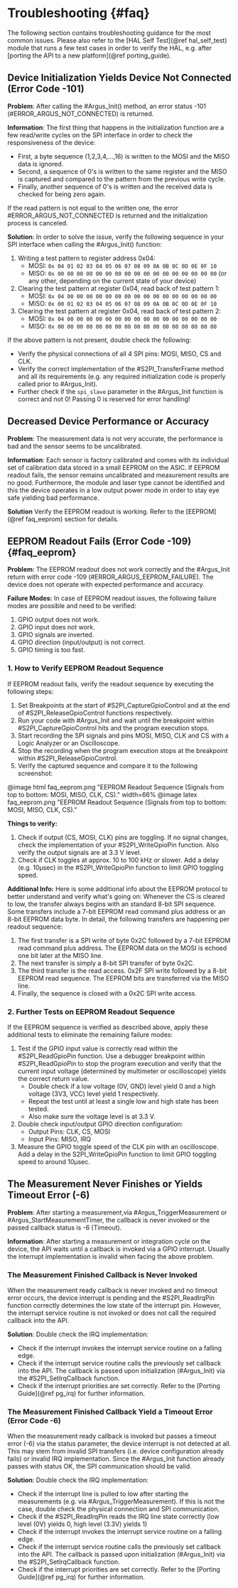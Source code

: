 # Troubleshooting {#faq}

The following section contains troubleshooting guidance for the most common issues.
Please also refer to the [HAL Self Test](@ref hal_self_test) module that runs a few test cases in order to verify the HAL, e.g. after [porting the API to a new platform](@ref porting_guide).

## Device Initialization Yields Device Not Connected (Error Code -101)

**Problem**: After calling the #Argus_Init() method, an error status -101 (#ERROR_ARGUS_NOT_CONNECTED) is returned.

**Information**: The first thing that happens in the initialization function are a few read/write cycles on the SPI interface in order to check the responsiveness of the device: 

- First, a byte sequence (1,2,3,4,...,16) is written to the MOSI and the MISO data is ignored. 
- Second, a sequence of 0's is written to the same register and the MISO is captured and compared to the pattern from the previous write cycle. 
- Finally, another sequence of 0's is written and the received data is checked for being zero again. 

If the read pattern is not equal to the written one, the error #ERROR_ARGUS_NOT_CONNECTED is returned and the initialization process is canceled.

**Solution**: In order to solve the issue, verify the following sequence in your SPI interface when calling the #Argus_Init() function:

1. Writing a test pattern to register address 0x04:
   - MOSI: `0x 04 01 02 03 04 05 06 07 08 09 0A 0B 0C 0D 0E 0F 10`
   - MISO: `0x 00 00 00 00 00 00 00 00 00 00 00 00 00 00 00 00 00` (or any other, depending on the current state of your device)
2. Clearing the test pattern at register 0x04, read back of test pattern 1:
   - MOSI: `0x 04 00 00 00 00 00 00 00 00 00 00 00 00 00 00 00 00`
   - MISO: `0x 00 01 02 03 04 05 06 07 08 09 0A 0B 0C 0D 0E 0F 10`
3. Clearing the test pattern at register 0x04, read back of test pattern 2:
   - MOSI: `0x 04 00 00 00 00 00 00 00 00 00 00 00 00 00 00 00 00`
   - MISO: `0x 00 00 00 00 00 00 00 00 00 00 00 00 00 00 00 00 00`

If the above pattern is not present, double check the following:
- Verify the physical connections of all 4 SPI pins: MOSI, MISO, CS and CLK.
- Verify the correct implementation of the #S2PI_TransferFrame method and all its requirements (e.g. any required initialization code is properly called prior to #Argus_Init).
- Further check if the `spi_slave` parameter in the #Argus_Init function is correct and not 0! Passing 0 is reserved for error handling!

## Decreased Device Performance or Accuracy
 
**Problem**: The measurement data is not very accurate, the performance is bad and the sensor seems to be uncalibrated.

**Information**: Each sensor is factory calibrated and comes with its individual set of calibration data stored in a small EEPROM on the ASIC. If EEPROM readout fails, the sensor remains uncalibrated and measurement results are no good. Furthermore, the module and laser type cannot be identified and this the device operates in a low output power mode in order to stay eye safe yielding bad performance.

**Solution** Verify the EEPROM readout is working. Refer to the [EEPROM](@ref faq_eeprom) section for details.

## EEPROM Readout Fails (Error Code -109) {#faq_eeprom}

**Problem**: The EEPROM readout does not work correctly and the #Argus_Init return with error code -109 (#ERROR_ARGUS_EEPROM_FAILURE). The device does not operate with expected performance and accuracy.

**Failure Modes:** In case of EEPROM readout issues, the following failure modes are possible and need to be verified:
1. GPIO output does not work.
2. GPIO input does not work.
3. GPIO signals are inverted.
4. GPIO direction (input/output) is not correct.
5. GPIO timing is too fast.

### 1. How to Verify EEPROM Readout Sequence

If EEPROM readout fails, verify the readout sequence by executing the following steps:

1. Set Breakpoints at the start of #S2PI_CaptureGpioControl and at the end of #S2PI_ReleaseGpioControl functions respectively.
2. Run your code with #Argus_Init and wait until the breakpoint within #S2PI_CaptureGpioControl hits and the program execution stops.
3. Start recording the SPI signals and pins MOSI, MISO, CLK and CS with a Logic Analyzer or an Oscilloscope.
4. Stop the recording when the program execution stops at the breakpoint within #S2PI_ReleaseGpioControl.
5. Verify the captured sequence and compare it to the following screenshot:

@image html faq_eeprom.png "EEPROM Readout Sequence (Signals from top to bottom: MOSI, MISO, CLK, CS)." width=66%
@image latex faq_eeprom.png "EEPROM Readout Sequence (Signals from top to bottom: MOSI, MISO, CLK, CS)."

**Things to verify:**
1. Check if output (CS, MOSI, CLK) pins are toggling. If no signal changes, check the implementation of your #S2PI_WriteGpioPin function. Also verify the output signals are at 3.3 V level.
2. Check if CLK toggles at approx. 10 to 100 kHz or slower. Add a delay (e.g. 10µsec) in the #S2PI_WriteGpioPin function to limit GPIO toggling speed.

**Additional Info:**
Here is some additional info about the EEPROM protocol to better understand and verify what's going on:
Whenever the CS is cleared to low, the transfer always begins with an standard 8-bit SPI sequence. Some transfers include a 7-bit EEPROM read command plus address or an 8-bit EEPROM data byte.
In detail, the following transfers are happening per readout sequence:
1. The first transfer is a SPI write of byte 0x2C followed by a 7-bit EEPROM read command plus address. The EEPROM data on the MOSI is echoed one bit later at the MISO line.
2. The next transfer is simply a 8-bit SPI transfer of byte 0x2C.
3. The third transfer is the read access. 0x2F SPI write followed by a 8-bit EEPROM read sequence. The EEPROM bits are transferred via the MISO line.
4. Finally, the sequence is closed with a 0x2C SPI write access.

### 2. Further Tests on EEPROM Readout Sequence

If the EEPROM sequence is verified as described above, apply these additional tests to eliminate the remaining failure modes:

1. Test if the GPIO input value is correctly read within the #S2PI_ReadGpioPin function. Use a debugger breakpoint within #S2PI_ReadGpioPin to stop the program execution and verify that the current input voltage (determined by multimeter or oscilloscope) yields the correct return value.
	- Double check if a low voltage (0V, GND) level yield 0 and a high voltage (3V3, VCC) level yield 1 respectively.
	- Repeat the test until at least a single low and high state has been tested.
	- Also make sure the voltage level is at 3.3 V.
2. Double check input/output GPIO direction configuration: 
	- Output Pins: CLK, CS, MOSI
	- Input Pins: MISO, IRQ
3. Measure the GPIO toggle speed of the CLK pin with an oscilloscope. Add a delay in the S2PI_WriteGpioPin function to limit GPIO toggling speed to around 10µsec.

## The Measurement Never Finishes or Yields Timeout Error (-6)

**Problem**: After starting a measurement,via #Argus_TriggerMeasurement or #Argus_StartMeasurementTimer, the callback is never invoked or the passed callback status is -6 (Timeout).

**Information**: After starting a measurement or integration cycle on the device, the API waits until a callback is invoked via a GPIO interrupt. Usually the interrupt implementation is invalid when facing the above problem.

### The Measurement Finished Callback is Never Invoked

When the measurement ready callback is never invoked and no timeout error occurs, the device interrupt is pending and the #S2PI_ReadIrqPin function correctly determines the low state of the interrupt pin. However, the interrupt service routine is not invoked or does not call the required callback into the API.

**Solution**: Double check the IRQ implementation:
- Check if the interrupt invokes the interrupt service routine on a falling edge.
- Check if the interrupt service routine calls the previously set callback into the API. The callback is passed upon initialization (#Argus_Init) via the #S2PI_SetIrqCallback function. 
- Check if the interrupt priorities are set correctly. Refer to the [Porting Guide](@ref pg_irq) for further information.

### The Measurement Finished Callback Yield a Timeout Error (Error Code -6)

When the measurement ready callback is invoked but passes a timeout error (-6) via the status parameter, the device interrupt is not detected at all. This may stem from invalid SPI transfers (i.e. device configuration already fails) or invalid IRQ implementation.
Since the #Argus_Init function already passes with status OK, the SPI communication should be valid.

**Solution**: Double check the IRQ implementation:
- Check if the interrupt line is pulled to low after starting the measurements (e.g. via #Argus_TriggerMeasurement). If this is not the case, double check the physical connection and SPI communication.
- Check if the #S2PI_ReadIrqPin reads the IRQ line state correctly (low level (0V) yields 0, high level (3.3V) yields 1)
- Check if the interrupt invokes the interrupt service routine on a falling edge.
- Check if the interrupt service routine calls the previously set callback into the API. The callback is passed upon initialization (#Argus_Init) via the #S2PI_SetIrqCallback function. 
- Check if the interrupt priorities are set correctly. Refer to the [Porting Guide](@ref pg_irq) for further information.
